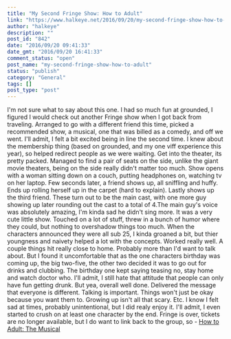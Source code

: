 ```yaml
---
title: "My Second Fringe Show: How to Adult"
link: "https://www.halkeye.net/2016/09/20/my-second-fringe-show-how-to-adult/"
author: "halkeye"
description: ""
post_id: "842"
date: "2016/09/20 09:41:33"
date_gmt: "2016/09/20 16:41:33"
comment_status: "open"
post_name: "my-second-fringe-show-how-to-adult"
status: "publish"
category: "General"
tags: []
post_type: "post"
---
```


I'm not sure what to say about this one. I had so much fun at grounded, I figured I would check out another Fringe show when I got back from traveling. Arranged to go with a different friend this time, picked a recommended show, a musical, one that was billed as a comedy, and off we went. I'll admit, I felt a bit excited being in line the second time. I knew about the membership thing (based on grounded, and my one viff experience this year), so helped redirect people as we were waiting. Get into the theater, its pretty packed. Managed to find a pair of seats on the side, unlike the giant movie theaters, being on the side really didn't matter too much. Show opens with a woman sitting down on a couch, putting headphones on, watching tv on her laptop. Few seconds later, a friend shows up, all sniffling and huffy. Ends up rolling herself up in the carpet (hard to explain). Lastly shows up the third friend. These turn out to be the main cast, with one more guy showing up later rounding out the cast to a total of 4.The main guy's voice was absolutely amazing, I'm kinda sad he didn't sing more. It was a very cute little show. Touched on a lot of stuff, threw in a bunch of humor where they could, but nothing to overshadow things too much. When the characters announced they were all sub 25, I kinda groaned a bit, but thier youngness and naivety helped a lot with the concepts. Worked really well. A couple things hit really close to home. Probably more than I'd want to talk about. But I found it uncomfortable that as the one characters birthday was coming up, the big two-five, the other two decided it was to go out for drinks and clubbing. The birthday one kept saying teasing no, stay home and watch doctor who. I'll admit, I still hate that attitude that people can only have fun getting drunk. But yea, overall well done. Delivered the message that everyone is different. Talking is important. Things won't just be okay because you want them to. Growing up isn't all that scary. Etc. I know I felt sad at times, probably unintentional, but I did realy enjoy it. I'll admit, I even started to crush on at least one character by the end. Fringe is over, tickets are no longer available, but I do want to link back to the group, so - [How to Adult: The Musical](http://thecultch.com/event/vancouver-fringe-festival-2016-presents-adult-musical/)